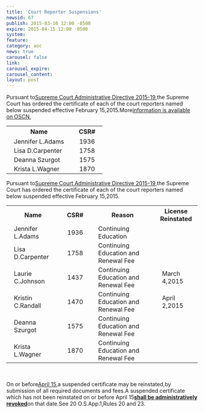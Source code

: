 ```yaml
---
title: 'Court Reporter Suspensions'
newsid: 67
publish: 2015-03-10 12:00 -0500
expire: 2015-04-15 12:00 -0500
system: 
feature: 
category: aoc
news: true
carousel: false
link: 
carousel_expire: 
carousel_content: 
layout: post
---
```

<p>Pursuant to<a href="http://www.oscn.net/applications/oscn/DeliverDocument.asp?CiteID=475019"target="_blank">Supreme Court Administrative Directive 2015-19</a>,the Supreme Court has ordered the certificate of each of the court reporters named below suspended effective February 15,2015.More<a href="/news/article/court-reporter-suspensions-2015"target="_blank">information is available on OSCN.</a></p><p><style>.csr-table td{padding:2px 20px;}</style><table class="csr-table"><tbody><tr><th>Name</th><th>CSR#</th></tr><tr><td>Jennifer L.Adams</td><td>1936</td></tr><tr><td>Lisa D.Carpenter</td><td>1758</td></tr><tr><td>Deanna Szurgot</td><td>1575</td></tr><tr><td>Krista L.Wagner</td><td>1870</td></tr></tbody></table></p>
 <!--more-->
<p>Pursuant to<a href="http://www.oscn.net/applications/oscn/DeliverDocument.asp?CiteID=475019"target="_blank">Supreme Court Administrative Directive 2015-19</a>,the Supreme Court has ordered the certificate of each of the court reporters named below suspended effective February 15,2015.</p><p><style>.csr-table td{padding:2px 20px;}</style><table class="csr-table"><tbody><tr><th>Name</th><th>CSR#</th><th>Reason</th><th>License Reinstated</th></tr><tr><td>Jennifer L.Adams</td><td>1936</td><td>Continuing Education</td><td></td></tr><tr><td>Lisa D.Carpenter</td><td>1758</td><td>Continuing Education and Renewal Fee</td><td></td></tr><tr><td>Laurie C.Johnson</td><td>1437</td><td>Continuing Education and Renewal Fee</td><td>March 4,2015</td></tr><tr><td>Kristin C.Randall</td><td>1470</td><td>Continuing Education and Renewal Fee</td><td>April 2,2015</td></tr><tr><td>Deanna Szurgot</td><td>1575</td><td>Continuing Education and Renewal Fee</td><td></td></tr><tr><td>Krista L.Wagner</td><td>1870</td><td>Continuing Education and Renewal Fee</td><td></td></tr></tbody></table><br></p><p>On or before<u>April 15</u>,a suspended certificate may be reinstated,by submission of all required documents and fees.A suspended certificate which has not been reinstated on or before April 15<u><strong>shall be administratively revoked</strong></u>on that date.See 20 O.S.App.1,Rules 20 and 23.</p>